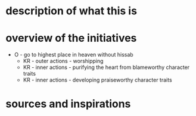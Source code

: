 
# description of what this is

# overview of the initiatives 

- O - go to highest place in heaven without hissab
	- KR - outer actions - worshipping
	- KR - inner actions - purifying the heart from blameworthy character traits
	- KR - inner actions - developing praiseworthy character traits

# sources and inspirations
